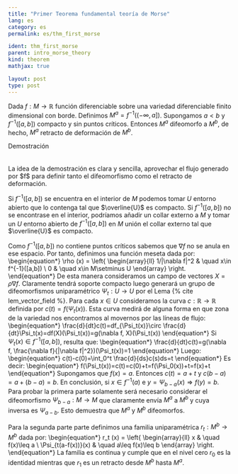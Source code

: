```yaml
---
title: "Primer Teorema fundamental teoría de Morse"
lang: es
category: es
permalink: es/thm_first_morse

ident: thm_first_morse
parent: intro_morse_theory
kind: theorem
mathjax: true

layout: post
type: post
---
```


<div>

Dada $f:M\rightarrow \mathbb{R}$ función diferenciable sobre una variedad diferenciable finito dimensional con borde. 
Definimos $M^a= f^{-1}((-\infty,a])$. Supongamos $a<b$ y $f^{-1}([a,b])$ compacto y sin puntos críticos. Entonces $M^a$ 
difeomorfo a $M^b$, de hecho, $M^a$ retracto de deformación de $M^b$.

<div class="bcblue boxdissap">
	Demostración
</div><br><br>

<div class="dissap">
La idea de la demostración es clara y sencilla, aprovechar el flujo generado por $f$ para definir tanto el difeomorfismo como el retracto de deformación.

Si $f^{-1}([a,b])$ se encuentra en el interior de $M$ podemos tomar $U$ entorno abierto que lo contenga tal que $\overline{U}$ es compacto. Si $f^{-1}([a,b])$ no se encontrase en el interior, podríamos añadir un collar externo a $M$ y tomar un $U$ entorno abierto de $f^{-1}([a,b])$ en $M$ unión el collar externo tal que $\overline{U}$ es compacto.

Como $f^{-1}([a,b])$ no contiene puntos críticos sabemos que $\nabla f$ no se anula en ese espacio. Por tanto, definimos una función meseta dada por:
\begin{equation*}
\rho (x) = \left\{
        \begin{array}{ll}
            1/|\nabla f|^2 & \quad x\in f^{-1}([a,b])  \\
            0 & \quad x\in M\setminus U
        \end{array}
    \right.
\end{equation*}
De esta manera consideramos un campo de vectores $X=\rho \nabla f$. Claramente tendrá soporte compacto luego generará un grupo de difeomorfismos uniparamétrico $\Psi_t:U\rightarrow U$ por el Lema  {% cite lem_vector_field %}. Para cada $x\in U$ consideramos la curva $c:\mathbb{R}\rightarrow \mathbb{R}$ definida por $c(t)= f(\Psi_t(x))$. Esta curva medirá de alguna forma en que zona de la variedad nos encontramos al movernos por las líneas de flujo:
\begin{equation*}
\frac{d}{dt}c(t)=df_{\Psi_t(x)}\circ \frac{d}{dt}\Psi_t(x)=df(X)(\Psi_t(x))=g(\nabla f, X)(\Psi_t(x))
\end{equation*}
Si $\Psi_t(x)\in f^{-1}([a,b])$, resulta que:
\begin{equation*}
\frac{d}{dt}c(t)=g(\nabla f, \frac{\nabla f}{|\nabla f|^2})(\Psi_t(x))=1
\end{equation*}
Luego:
\begin{equation*}
c(t)-c(0)=\int_0^t \frac{d}{ds}c(s)ds=t
\end{equation*}
Es decir:
\begin{equation*}
f(\Psi_t(x))=c(t)=c(0)+t=f(\Psi_0(x))+t=f(x)+t
\end{equation*}
Supongamos que $f(x)=a$. Entonces $c(t)=a+t$ y $c(b-a)=a+(b-a)=b$. En conclusión, si $x\in f^{-1}(a)$ e $y=\Psi_{b-a}(x) \Rightarrow f(y)=b$.
Para probar la primera parte solamente será necesario considerar el difeomorfismo $\Psi_{b-a}:M\rightarrow M$ que claramente envía $M^a$ a $M^b$ y cuya inversa es $\Psi_{a-b}$. Esto demuestra que $M^a$ y $M^b$ difeomorfos.

Para la segunda parte parte definimos una familia uniparamétrica $r_t:M^b \rightarrow M^b$ dada por:
\begin{equation*}
r_t (x) = \left\{
        \begin{array}{ll}
           x & \quad f(x)\leq a  \\
            \Psi_{t(a-f(x))}(x) & \quad a\leq f(x)\leq b
        \end{array}
    \right.
\end{equation*}
La familia es continua y cumple que en el nivel cero $r_0$ es la identidad mientras que $r_1$ es un retracto desde $M^b$ hasta $M^a$.
</div>

</div>
